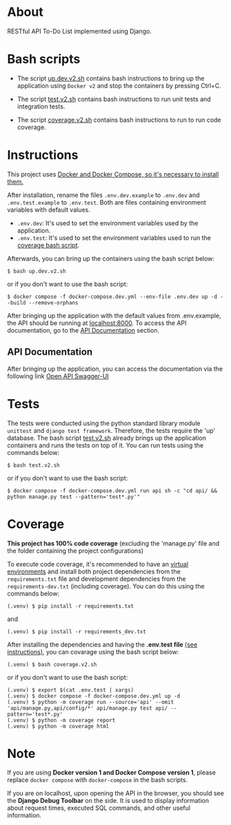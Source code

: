 # About

RESTful API To-Do List implemented using Django.

# Bash scripts

- The script [up.dev.v2.sh](./up.dev.v2.sh) contains bash instructions to bring up the application using `Docker v2` and stop the containers by pressing Ctrl+C.

- The script [test.v2.sh](./test.v2.sh) contains bash instructions to run unit tests and integration tests.

- The script [coverage.v2.sh](./coverage.v2.sh) contains bash instructions to run to run code coverage.

# Instructions

This project uses [Docker and Docker Compose, so it's necessary to install them.](https://docs.docker.com/compose/install/)

After installation, rename the files `.env.dev.example` to `.env.dev` and `.env.test.example` to `.env.test`. Both are files containing environment variables with default values.

- `.env.dev`: It's used to set the environment variables used by the application.
- `.env.test`: It's used to set the environment variables used to run the [coverage bash script](./coverage.v2.sh).

Afterwards, you can bring up the containers using the bash script below:

```
$ bash up.dev.v2.sh
```

or if you don't want to use the bash script:

```
$ docker compose -f docker-compose.dev.yml --env-file .env.dev up -d --build --remove-orphans
```

After bringing up the application with the default values from .env.example, the API should be running at [localhost:8000](http://localhost:8000/). To access the API documentation, go to the [API Documentation](#api-documentation) section.

## API Documentation

After bringing up the application, you can access the documentation via the following link [Open API Swagger-UI](http://localhost:8000/api/schema/swagger-ui/)

# Tests

The tests were conducted using the python standard library module `unittest` and `django test framework`. Therefore, the tests require the 'up' database. The bash script [test.v2.sh](./test.v2.sh) already brings up the application containers and runs the tests on top of it. You can run tests using the commands below:

```
$ bash test.v2.sh
```

or if you don't want to use the bash script:

```
$ docker compose -f docker-compose.dev.yml run api sh -c "cd api/ && python manage.py test --pattern='test*.py'"
```

# Coverage

**This project has 100% code coverage** (excluding the 'manage.py' file and the folder containing the project configurations)

To execute code coverage, it's recommended to have an [virtual environments](https://docs.python.org/dev/library/venv.html) and install both project dependencies from the `requirements.txt` file and development dependencies from the `requirements-dev.txt` (including coverage). You can do this using the commands below:

```
(.venv) $ pip install -r requirements.txt
```

and 

```
(.venv) $ pip install -r requirements_dev.txt
```

After installing the dependencies and having the **.env.test file** [(see instructions)](#instructions), you can covarage using the bash script below:

```
(.venv) $ bash coverage.v2.sh
```

or if you don't want to use the bash script:
```
(.venv) $ export $(cat .env.test | xargs)
(.venv) $ docker compose -f docker-compose.dev.yml up -d
(.venv) $ python -m coverage run --source='api' --omit 'api/manage.py,api/config/*' api/manage.py test api/ --pattern='test*.py'
(.venv) $ python -m coverage report
(.venv) $ python -m coverage html
```


# Note

If you are using **Docker version 1 and Docker Compose version 1**, please replace `docker compose` with `docker-compose` in the bash scripts.

If you are on localhost, upon opening the API in the browser, you should see the **Django Debug Toolbar** on the side. It is used to display information about request times, executed SQL commands, and other useful information.